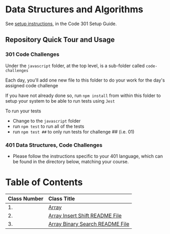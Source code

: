 # Data Structures and Algorithms

See [setup instructions](https://codefellows.github.io/setup-guide/code-301/3-code-challenges), in the Code 301 Setup Guide.

## Repository Quick Tour and Usage

### 301 Code Challenges

Under the `javascript` folder, at the top level, is a sub-folder called `code-challenges`

Each day, you'll add one new file to this folder to do your work for the day's assigned code challenge

If you have not already done so, run `npm install` from within this folder to setup your system to be able to run tests using `Jest`

To run your tests

* Change to the `javascript` folder
* run `npm test` to run all of the tests
* run `npm test ##` to only run tests for challenge ## (i.e. 01)

### 401 Data Structures, Code Challenges

* Please follow the instructions specific to your 401 language, which can be found in the directory below, matching your course.
# Table of Contents

| Class Number       | Class Title     |
| :----------------  | :---------------- |
| 1.  | [Array](python/linked_list/README.md)  |
| 2.  | [Array Insert Shift README File](python/array_insert_shift/README.md)  |
| 3.  | [Array Binary Search README File](python/array_binary_search/README.md)  |
